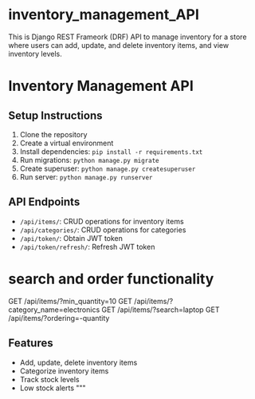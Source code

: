 # inventory_management_API

This is Django REST Frameork (DRF) API to manage inventory for a store where users can add, update, and delete inventory items, and view inventory levels.

# Inventory Management API

## Setup Instructions

1. Clone the repository
2. Create a virtual environment
3. Install dependencies: `pip install -r requirements.txt`
4. Run migrations: `python manage.py migrate`
5. Create superuser: `python manage.py createsuperuser`
6. Run server: `python manage.py runserver`

## API Endpoints

- `/api/items/`: CRUD operations for inventory items
- `/api/categories/`: CRUD operations for categories
- `/api/token/`: Obtain JWT token
- `/api/token/refresh/`: Refresh JWT token

# search and order functionality
GET /api/items/?min_quantity=10
GET /api/items/?category_name=electronics
GET /api/items/?search=laptop
GET /api/items/?ordering=-quantity


## Features

- Add, update, delete inventory items
- Categorize inventory items
- Track stock levels
- Low stock alerts
  """
